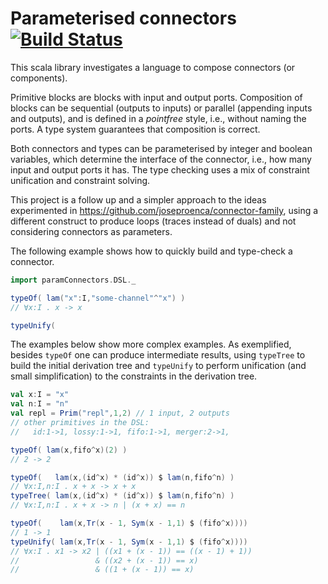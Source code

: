 Parameterised connectors [![Build Status](https://travis-ci.org/joseproenca/parameterised-connectors.svg?branch=master)](https://travis-ci.org/joseproenca/parameterised-connectors)
========================

This scala library investigates a language to compose connectors (or components).

Primitive blocks are blocks with input and output ports.
Composition of blocks can be sequential (outputs to inputs) or parallel (appending inputs and outputs), and is defined in a _pointfree_ style, i.e., without naming the ports. A type system guarantees that composition is correct.

Both connectors and types can be parameterised by integer and boolean variables, which determine the interface of the connector, i.e., how many input and output ports it has.
The type checking uses a mix of constraint unification and constraint solving.

This project is a follow up and a simpler approach to the ideas experimented in https://github.com/joseproenca/connector-family, using a different construct to produce loops (traces instead of duals) and not considering connectors as parameters.

The following example shows how to quickly build and type-check a connector.

```scala
import paramConnectors.DSL._

typeOf( lam("x":I,"some-channel"^"x") )
// ∀x:I . x -> x

typeUnify( 
```

The examples below show more complex examples. As exemplified, besides ```typeOf``` one can produce intermediate results, using ```typeTree``` to build the initial derivation tree and ```typeUnify``` to perform unification (and small simplification) to the constraints in the derivation tree.

```scala
val x:I = "x"
val n:I = "n"
val repl = Prim("repl",1,2) // 1 input, 2 outputs
// other primitives in the DSL:
//   id:1->1, lossy:1->1, fifo:1->1, merger:2->1,  

typeOf( lam(x,fifo^x)(2) )
// 2 -> 2

typeOf(   lam(x,(id^x) * (id^x)) $ lam(n,fifo^n) )
// ∀x:I,n:I . x + x -> x + x
typeTree( lam(x,(id^x) * (id^x)) $ lam(n,fifo^n) )
// ∀x:I,n:I . x + x -> n | (x + x) == n

typeOf(    lam(x,Tr(x - 1, Sym(x - 1,1) $ (fifo^x))))
// 1 -> 1
typeUnify( lam(x,Tr(x - 1, Sym(x - 1,1) $ (fifo^x))))
// ∀x:I . x1 -> x2 | ((x1 + (x - 1)) == ((x - 1) + 1))
//                 & ((x2 + (x - 1)) == x)
//                 & ((1 + (x - 1)) == x)
```